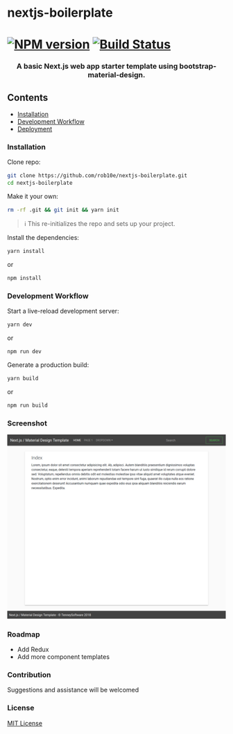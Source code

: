 # nextjs-boilerplate

# [![NPM version](https://badge.fury.io/js/nextjs-boilerplate.svg)](https://npmjs.org/package/nextjs-boilerplate) [![Build Status](https://travis-ci.org/rob10e/nextjs-boilerplate.svg?branch=master)](https://travis-ci.org/rob10e/nextjs-boilerplate)

<h3 align="center">A basic Next.js web app starter template using bootstrap-material-design.</h3></p>
</p>

## Contents

- [Installation](#installation)
- [Development Workflow](#development-workflow)
- [Deployment](#deployment)

### Installation

Clone repo:

```sh
git clone https://github.com/rob10e/nextjs-boilerplate.git
cd nextjs-boilerplate
```

Make it your own:

```sh
rm -rf .git && git init && yarn init
```

> :information_source: This re-initializes the repo and sets up your project.

Install the dependencies:

```sh
yarn install
```

or

```sh
npm install
```

### Development Workflow

Start a live-reload development server:

```sh
yarn dev
```

or

```sh
npm run dev
```

Generate a production build:

```sh
yarn build
```

or

```sh
npm run build
```

### Screenshot

![Alt](/screenshot.png "Screenshot")

### Roadmap

- Add Redux
- Add more component templates

### Contribution

Suggestions and assistance will be welcomed

### License

[MIT License](/LICENSE "License")
